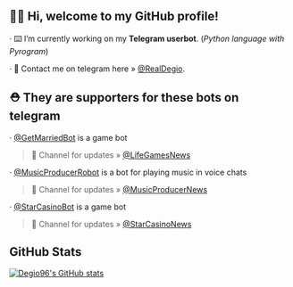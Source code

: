 ## 👋🏻 Hi, welcome to my GitHub profile!

· ⌨️ I’m currently working on my **Telegram userbot**. (*Python language with Pyrogram*)

· 💬 Contact me on telegram here » [@RealDegio](https://t.me/RealDegio).

## ⛑ They are supporters for these bots on telegram

· [@GetMarriedBot](https://t.me/GetMarriedBot) is a game bot
> 📢 Channel for updates » [@LifeGamesNews](https://t.me/LifeGamesNews)

· [@MusicProducerRobot](https://t.me/MusicProducerRobot) is a bot for playing music in voice chats
> 📢 Channel for updates » [@MusicProducerNews](https://t.me/MusicProducerNews)

· [@StarCasinoBot](https://t.me/StarCasinoBot) is a game bot
> 📢 Channel for updates » [@StarCasinoNews](https://t.me/StarCasinoNews)

## GitHub Stats
[![Degio96's GitHub stats](https://github-readme-stats.vercel.app/api?username=Degio96&count_private=true&show_icons=true&theme=radical)](https://github.com/anuraghazra/github-readme-stats)
